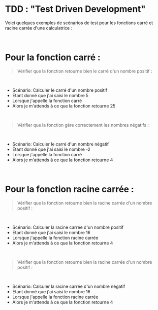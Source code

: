 # TDD : "Test Driven Development"

Voici quelques exemples de scénarios de test pour les fonctions carré et racine carrée d'une calculatrice :

<br>

# Pour la fonction carré :

>   Vérifier que la fonction retourne bien le carré d'un nombre positif :

<br>

- Scénario: Calculer le carré d'un nombre positif
- Étant donné que j'ai saisi le nombre 5
- Lorsque j'appelle la fonction carré
- Alors je m'attends à ce que la fonction retourne 25

<br>

>   Vérifier que la fonction gère correctement les nombres négatifs :

<br>

- Scénario: Calculer le carré d'un nombre négatif
- Étant donné que j'ai saisi le nombre -2
- Lorsque j'appelle la fonction carré
- Alors je m'attends à ce que la fonction retourne 4

<br>


# Pour la fonction racine carrée :

>    Vérifier que la fonction retourne bien la racine carrée d'un nombre positif :

<br>

- Scénario: Calculer la racine carrée d'un nombre positif
- Étant donné que j'ai saisi le nombre 16
- Lorsque j'appelle la fonction racine carrée
- Alors je m'attends à ce que la fonction retourne 4

<br>

>    Vérifier que la fonction retourne bien la racine carrée d'un nombre positif :

<br>

- Scénario: Calculer la racine carrée d'un nombre négatif
- Étant donné que j'ai saisi le nombre 16
- Lorsque j'appelle la fonction racine carrée
- Alors je m'attends à ce que la fonction retourne 4

<br>